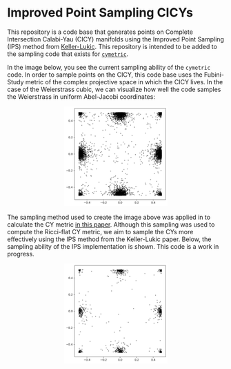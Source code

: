 # Improved Point Sampling CICYs

This repository is a code base that generates points on Complete Intersection Calabi-Yau (CICY) manifolds using the Improved Point Sampling (IPS) method from [Keller-Lukic](https://arxiv.org/abs/0907.1387). This repository is intended to be added to the sampling code that exists for [`cymetric`](https://github.com/ruehlef/cymetric). 

In the image below, you see the current sampling ability of the `cymetric` code. In order to sample points on the CICY, this code base uses the Fubini-Study metric of the complex projective space in which the CICY lives. In the case of the Weierstrass cubic, we can visualize how well the code samples the Weierstrass in uniform Abel-Jacobi coordinates:

<p align="center">
  <img src="cymetric/weierstrass_cubic/uniform_weierstrass_cubic.png" alt="cymetric" width="240" />
</p>

The sampling method used to create the image above was applied in to calculate the CY metric [in this paper](https://arxiv.org/abs/2205.13408). Although this sampling was used to compute the Ricci-flat CY metric, we aim to sample the CYs more effectively using the IPS method from the Keller-Lukic paper. Below, the sampling ability of the IPS implementation is shown. This code is a work in progress.

<p align="center">
  <img src="IPS/uniform_weierstrass_cubic_ips.png" alt="ips" width="240" />
</p>